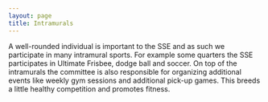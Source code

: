 ```yaml
---
layout: page
title: Intramurals
---
```

A well-rounded individual is important to the SSE and as such we participate in
many intramural sports. For example some quarters the SSE participates in
Ultimate Frisbee, dodge ball and soccer. On top of the intramurals the committee
is also responsible for organizing additional events like weekly gym sessions
and additional pick-up games. This breeds a little healthy competition and
promotes fitness.